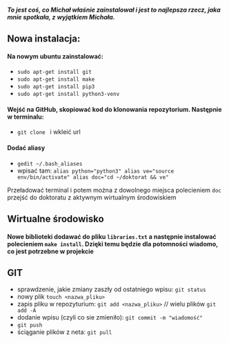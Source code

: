 ##### To jest coś, co Michał właśnie zainstalował i jest to najlepsza rzecz, jaka mnie spotkała, z wyjątkiem Michała.

## Nowa instalacja:
#### Na nowym ubuntu zainstalować:
- `sudo apt-get install git`
- `sudo apt-get install make`
- `sudo apt-get install pip3`
- `sudo apt-get install python3-venv`

#### Wejść na GitHub, skopiować kod do klonowania repozytorium. Następnie w terminalu:
- `git clone ` i wkleić url

#### Dodać aliasy
- `gedit ~/.bash_aliases`
- wpisać tam:
`alias python="python3"
alias ve="source env/bin/activate"
alias doc="cd ~/doktorat && ve"`

Przeładować terminal i potem można z dowolnego miejsca polecieniem `doc` przejść do doktoratu z aktywnym wirtualnym środowiskiem

## Wirtualne środowisko
#### Nowe biblioteki dodawać do pliku `libraries.txt` a następnie instalować polecieniem `make install`. Dzięki temu będzie dla potomności wiadomo, co jest potrzebne w projekcie

## GIT
- sprawdzenie, jakie zmiany zaszły od ostatniego wpisu: `git status`
- nowy plik `touch <nazwa_pliku>`
- zapis pliku w repozyturium: `git add <nazwa_pliku>` //  wielu plików `git add -A`
- dodanie wpisu (czyli co sie zmieniło): `git commit -m "wiadomość"`
- `git push`
- ściąganie plików z neta: `git pull`
